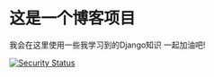 # 这是一个博客项目

我会在这里使用一些我学习到的Django知识
一起加油吧!


[![Security Status](https://www.murphysec.com/platform3/v31/badge/1775762862056755200.svg)](https://www.murphysec.com/console/report/1775762862014812160/1775762862056755200)
